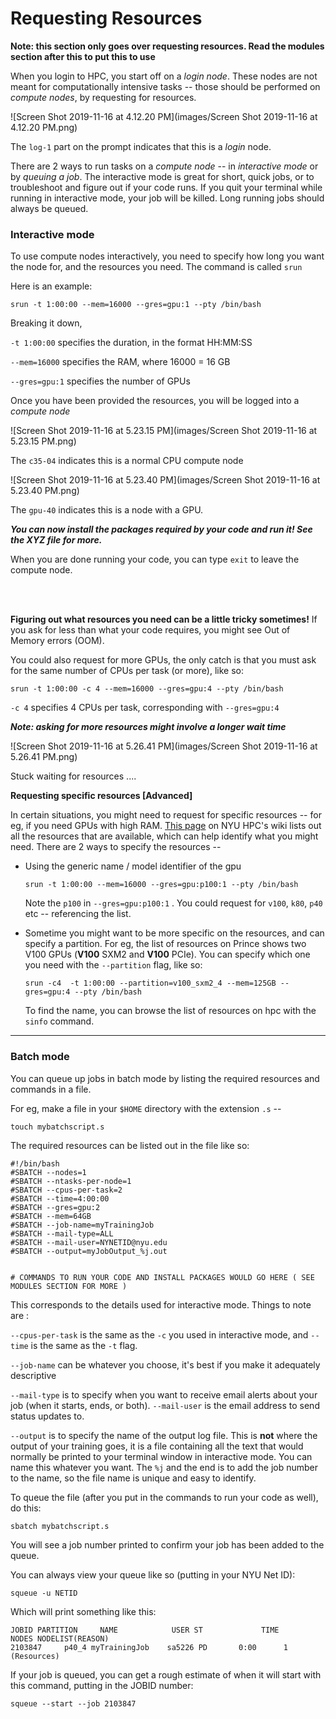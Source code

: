 # Requesting Resources 

**Note: this section only goes over requesting resources. Read the modules section after this to put this to use**

When you login to HPC, you start off on a *login node*. These nodes are not meant for computationally intensive tasks -- those should be performed on *compute nodes*, by requesting for resources.

![Screen Shot 2019-11-16 at 4.12.20 PM](images/Screen Shot 2019-11-16 at 4.12.20 PM.png)

The `log-1` part on the prompt indicates that this is a *login* node.

There are 2 ways to run tasks on a *compute node* -- in *interactive mode* or by *queuing a job*. The interactive mode is great for short, quick jobs, or to troubleshoot and figure out if your code runs. If you quit your terminal while running in interactive mode, your job will be killed. Long running jobs should always be queued.



### Interactive mode

To use compute nodes interactively, you need to specify how long you want the node for, and the resources you need. The command is called `srun`

Here is an example:

```
srun -t 1:00:00 --mem=16000 --gres=gpu:1 --pty /bin/bash
```

Breaking it down,

`-t 1:00:00` specifies the duration, in the format HH:MM:SS

`--mem=16000` specifies the RAM, where 16000 = 16 GB

`--gres=gpu:1` specifies the number of GPUs

Once you have been provided the resources, you will be logged into a *compute node*

![Screen Shot 2019-11-16 at 5.23.15 PM](images/Screen Shot 2019-11-16 at 5.23.15 PM.png)

The `c35-04` indicates this is a normal CPU compute node

![Screen Shot 2019-11-16 at 5.23.40 PM](images/Screen Shot 2019-11-16 at 5.23.40 PM.png)

The `gpu-40` indicates this is a node with a GPU.

***You can now install the packages required by your code and run it! See the XYZ file for more.***

When you are done running your code, you can type `exit` to leave the compute node.

<br>

<br>

**Figuring out what resources you need can be a little tricky sometimes!** If you ask for less than what your code requires, you might see Out of Memory errors (OOM).  

You could also request for more GPUs, the only catch is that you must ask for the same number of CPUs per task (or more), like so:

```
srun -t 1:00:00 -c 4 --mem=16000 --gres=gpu:4 --pty /bin/bash
```

`-c 4` specifies 4 CPUs per task, corresponding with `--gres=gpu:4`

***Note: asking for more resources might involve a longer wait time***

![Screen Shot 2019-11-16 at 5.26.41 PM](images/Screen Shot 2019-11-16 at 5.26.41 PM.png)

Stuck waiting for resources ....





**Requesting specific resources [Advanced]**   

In certain situations, you might need to request for specific resources -- for eg, if you need GPUs with high RAM. [This page](https://wikis.nyu.edu/display/NYUHPC/Clusters+-+Prince) on NYU HPC's wiki lists out all the resources that are available, which can help identify what you might need. There are 2 ways to specify the resources --

* Using the generic name / model identifier of the gpu

  ```
  srun -t 1:00:00 --mem=16000 --gres=gpu:p100:1 --pty /bin/bash
  ```

  Note the `p100` in `--gres=gpu:p100:1` . You could request for `v100`, `k80`, `p40` etc -- referencing the list. 

* Sometime you might want to be more specific on the resources, and can specify a partition. For eg,  the list of resources on Prince shows two V100 GPUs (**V100** SXM2 and **V100** PCIe). You can specify which one you need with the `--partition` flag, like so:

  ```
  srun -c4  -t 1:00:00 --partition=v100_sxm2_4 --mem=125GB --gres=gpu:4 --pty /bin/bash
  ```

  To find the name, you can browse the list of resources on hpc with the `sinfo` command.

  

---



### Batch mode

You can queue up jobs in batch mode by listing the required resources and commands in a file. 

For eg, make a file in your `$HOME` directory with the extension `.s` --

```
touch mybatchscript.s
```

The required resources can be listed out in the file like so:

```
#!/bin/bash
#SBATCH --nodes=1
#SBATCH --ntasks-per-node=1
#SBATCH --cpus-per-task=2
#SBATCH --time=4:00:00
#SBATCH --gres=gpu:2
#SBATCH --mem=64GB
#SBATCH --job-name=myTrainingJob
#SBATCH --mail-type=ALL
#SBATCH --mail-user=NYNETID@nyu.edu
#SBATCH --output=myJobOutput_%j.out


# COMMANDS TO RUN YOUR CODE AND INSTALL PACKAGES WOULD GO HERE ( SEE MODULES SECTION FOR MORE )
```

This corresponds to the details used for interactive mode. Things to note are :

`--cpus-per-task` is the same as the `-c` you used in interactive mode, and `--time` is the same as the `-t` flag.

`--job-name` can be whatever you choose, it's best if you make it adequately descriptive

`--mail-type` is to specify when you want to receive email alerts about your job (when it starts, ends, or both). `--mail-user` is the email address to send status updates to.

`--output` is to specify the name of the output log file. This is **not** where the output of your training goes, it is a file containing all the text that would normally be printed to your terminal window in interactive mode. You can name this whatever you want. The `%j` and the end is to add the job number to the name, so the file name is unique and easy to identify.



To queue the file (after you put in the commands to run your code as well), do this:

```
sbatch mybatchscript.s
```

You will see a job number printed to confirm your job has been added to the queue. 

You can always view your queue like so (putting in your NYU Net ID):

```
squeue -u NETID
```

Which will print something like this:

```
JOBID PARTITION     NAME     		USER ST       		TIME  		NODES NODELIST(REASON)
2103847     p40_4 myTrainingJob    sa5226 PD       0:00      1 (Resources)
```

If your job is queued, you can get a rough estimate of when it will start with this command, putting in the JOBID number:

```
squeue --start --job 2103847
```






